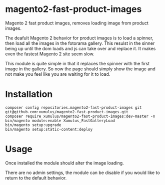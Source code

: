 # magento2-fast-product-images
Magento 2 fast product images, removes loading image from product images.

The deafult Magento 2 behavior for product images is to load a spinner, then load all the images in the fotorama gallery. This resulst in the sinner being up until the dom loads and js can take over and replace it. It makes even the fastest Magento 2 site seem slow. 

This module is quite simple in that it replaces the spinner with the first image in the gallery. So now the page should simply show the image and not make you feel like you are waiting for it to load.

# Installation
```
composer config repositories.magento2-fast-product-images git git@github.com:xumulus/magento2-fast-product-images.git
composer require xumulus/magento2-fast-product-images:dev-master -n
bin/magento module:enable Xumulus_FastGalleryLoad
bin/magento setup:upgrade
bin/magento setup:static-content:deploy
```
# Usage

Once installed the module should alter the image loading.  

There are no admin settings, the module can be disable if you would like to return to the default behavior.

